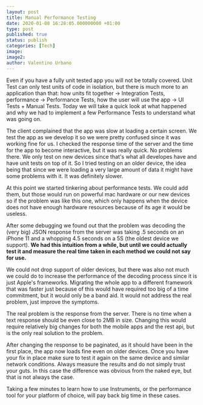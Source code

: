 ```yaml
---
layout: post
title: Manual Performance Testing
date: 2020-01-08 16:28:05.000000000 +01:00
type: post
published: true
status: publish
categories: [Tech]
image:
image2:
author: Valentino Urbano
---
```


Even if you have a fully unit tested app you will not be totally covered. Unit Test can only test units of code in isolation, but there is much more to an application than that: how units fit together -> Integration Tests, performance -> Performance Tests, how the user will use the app -> UI Tests + Manual Tests. Today we will take a quick look at what happened and why we had to implement a few Performance Tests to understand what was going on.

The client complained that the app was slow at loading a certain screen. We test the app as we develop it so we were pretty confused since it was working fine for us. I checked the response time of the server and the time for the app to become interactive, but it was really quick. No problems there. We only test on new devices since that's what all developes have and have unit tests on top of it. So I tried testing on an older device, the idea being that since we were loading a very large amount of data it might have some problems with it. It was definitely slower.

At this point we started tinkering about performance tests. We could add them, but those would run on powerful mac hardware or our new devices so if the problem was like this one, which only happens when the device does not have enough hardware resources because of its age it would be useless.

After some debugging we found out that the problem was decoding the (very big) JSON response from the server was taking .5 seconds on an iPhone 11 and a whopping 4.5 seconds on a 5S (the oldest device we support). **We had this intuition from a while, but until we could actually test it and measure the real time taken in each method we could not say for use.**

We could not drop support of older devices, but there was also not much we could do to increase the performance of the decoding process since it is just Apple's frameworks. Migrating the whole app to a different framework that was faster just because of this would have required too big of a time commitment, but it would only be a band aid. It would not address the real problem, just improve the symptoms.

The real problem is the response from the server. There is no time when a text response should be even close to 2MB in size. Changing this would require relatively big changes for both the mobile apps and the rest api, but is the only real solution to the problem.

After changing the response to be paginated, as it should have been in the first place, the app now loads fine even on older devices. Once you have your fix in place make sure to test it again on the same device and similar network conditions. Always measure the results and do not simply trust your guts. In this case the difference was obvious from the naked eye, but that is not always the case.

Taking a few minutes to learn how to use Instruments, or the performance tool for your platform of choice, will pay back big time in these cases.
